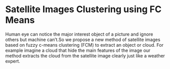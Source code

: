 # Satellite Images Clustering using FC Means
Human eye can notice the major interest object of a picture and ignore others but machine can’t.So we propose a new method of satellite images based on fuzzy c-means clustering (FCM) to extract an object or cloud. For example imagine a cloud that hide the main features of the image our method extracts the cloud from the satellite image clearly just like a weather expert.

